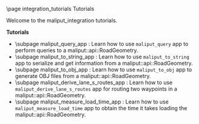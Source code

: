 \page integration_tutorials Tutorials

Welcome to the maliput_integration tutorials.

**Tutorials**

* \subpage maliput_query_app : Learn how to use `maliput_query` app to perform queries to a maliput::api::RoadGeometry.
* \subpage maliput_to_string_app : Learn how to use `maliput_to_string` app to serialize and get information from a maliput::api::RoadGeometry.
* \subpage maliput_to_obj_app : Learn how to use `maliput_to_obj` app to generate OBJ files from a maliput::api::RoadGeometry.
* \subpage maliput_derive_lane_s_routes_app : Learn how to use `maliput_derive_lane_s_routes` app for routing two waypoints in a maliput::api::RoadGeometry.
* \subpage maliput_measure_load_time_app : Learn how to use `maliput_measure_load_time` app to obtain the time it takes loading the maliput::api::RoadGeometry.

